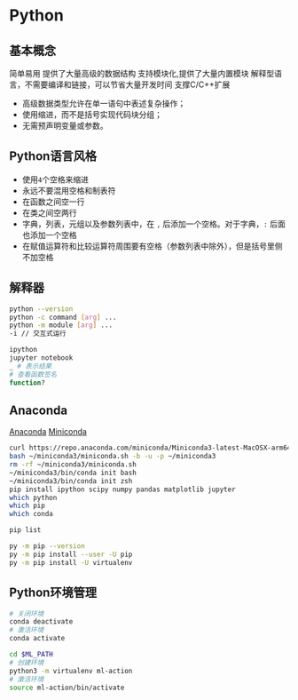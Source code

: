 # Python

## 基本概念

简单易用
提供了大量高级的数据结构
支持模块化,提供了大量内置模块
解释型语言，不需要编译和链接，可以节省大量开发时间
支撑C/C++扩展

- 高级数据类型允许在单一语句中表述复杂操作；
- 使用缩进，而不是括号实现代码块分组；
- 无需预声明变量或参数。

## Python语言风格

- 使用`4`个空格来缩进
- 永远不要混用空格和制表符
- 在函数之间空一行
- 在类之间空两行
- 字典，列表，元组以及参数列表中，在 `,` 后添加一个空格。对于字典，`:` 后面也添加一个空格
- 在赋值运算符和比较运算符周围要有空格（参数列表中除外），但是括号里侧不加空格

## 解释器

```bash
python --version
python -c command [arg] ...
python -m module [arg] ...
-i // 交互式运行
```

```bash
ipython
jupyter notebook
_ # 表示结果
# 查看函数签名
function?
```

## Anaconda

[Anaconda](https://www.anaconda.com/download)
[Miniconda](https://docs.anaconda.com/free/miniconda/index.html)

```bash
curl https://repo.anaconda.com/miniconda/Miniconda3-latest-MacOSX-arm64.sh -o ~/miniconda3/miniconda.sh
bash ~/miniconda3/miniconda.sh -b -u -p ~/miniconda3
rm -rf ~/miniconda3/miniconda.sh
~/miniconda3/bin/conda init bash
~/miniconda3/bin/conda init zsh
pip install ipython scipy numpy pandas matplotlib jupyter
which python
which pip
which conda

pip list

py -m pip --version
py -m pip install --user -U pip
py -m pip install -U virtualenv
```

## Python环境管理

```bash
# 关闭环境
conda deactivate
# 激活环境
conda activate
```

```bash
cd $ML_PATH
# 创建环境
python3 -m virtualenv ml-action
# 激活环境
source ml-action/bin/activate
```